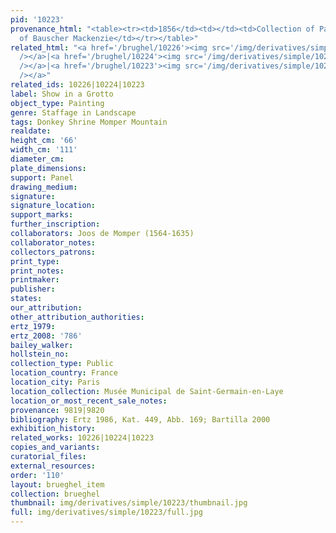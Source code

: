 ```yaml
---
pid: '10223'
provenance_html: "<table><tr><td>1856</td><td></td><td>Collection of Pancet</td></tr><tr><td>1902</td><td></td><td>Foundation
  of Bauscher Mackenzie</td></tr></table>"
related_html: "<a href='/brughel/10226'><img src='/img/derivatives/simple/10226/thumbnail.jpg'
  /></a>|<a href='/brughel/10224'><img src='/img/derivatives/simple/10224/thumbnail.jpg'
  /></a>|<a href='/brughel/10223'><img src='/img/derivatives/simple/10223/thumbnail.jpg'
  /></a>"
related_ids: 10226|10224|10223
label: Show in a Grotto
object_type: Painting
genre: Staffage in Landscape
tags: Donkey Shrine Momper Mountain
realdate: 
height_cm: '66'
width_cm: '111'
diameter_cm: 
plate_dimensions: 
support: Panel
drawing_medium: 
signature: 
signature_location: 
support_marks: 
further_inscription: 
collaborators: Joos de Momper (1564-1635)
collaborator_notes: 
collectors_patrons: 
print_type: 
print_notes: 
printmaker: 
publisher: 
states: 
our_attribution: 
other_attribution_authorities: 
ertz_1979: 
ertz_2008: '786'
bailey_walker: 
hollstein_no: 
collection_type: Public
location_country: France
location_city: Paris
location_collection: Musée Municipal de Saint-Germain-en-Laye
location_or_most_recent_sale_notes: 
provenance: 9819|9820
bibliography: Ertz 1986, Kat. 449, Abb. 169; Bartilla 2000
exhibition_history: 
related_works: 10226|10224|10223
copies_and_variants: 
curatorial_files: 
external_resources: 
order: '110'
layout: brueghel_item
collection: brueghel
thumbnail: img/derivatives/simple/10223/thumbnail.jpg
full: img/derivatives/simple/10223/full.jpg
---
```

